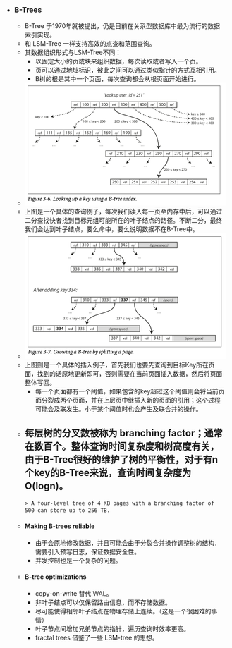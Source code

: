 - ### B-Trees  
	- B-Tree 于1970年就被提出，仍是目前在关系型数据库中最为流行的数据索引实现。  
	- 和 LSM-Tree 一样支持高效的点查和范围查询。  
	- 其数据组织形式与LSM-Tree不同：  
		- 以固定大小的页或块来组织数据，每次读取或者写入一个页。  
		- 页可以通过地址标识，彼此之间可以通过类似指针的方式互相引用。  
		- B树的根是其中一个页面，每次查询都会从根页面开始进行。  
	- ![](2023-04-10-11-07-24.png)
	- 上图是一个具体的查询例子，每次我们读入每一页至内存中后，可以通过二分查找快者找到目标元组可能所在的叶子结点的路径。不断二分，最终我们会达到叶子结点，要么命中，要么说明数据不在B-Tree中。  
	- ![](2023-04-10-11-07-36.png)
	- 上图则是一个具体的插入例子，首先我们也要先查询到目标Key所在页面，找到的话原地更新即可，否则需要在当前页面插入数据，然后将页面整体写回。  
		- 每一个页面都有一个阈值，如果包含的key超过这个阈值则会将当前页面分裂成两个页面，并在上层页中继插入新的页面的引用；这个过程可能会及联发生。小于某个阈值时也会产生及联合并的操作。  
	- 每层树的分叉数被称为 branching factor；通常在数百个。整体查询时间复杂度和树高度有关，由于B-Tree很好的维护了树的平衡性，对于有n个key的B-Tree来说，查询时间复杂度为O(logn)。  
		-  
		  > A four-level tree of 4 KB pages with a branching factor of 500 can store up to 256 TB.  

	- #### Making B-trees reliable  
		- 由于会原地修改数据，并且可能会由于分裂合并操作调整树的结构，需要引入预写日志，保证数据安全性。  
		- 并发控制也是一个复杂的问题。  
	- #### B-tree optimizations  
		- copy-on-write 替代 WAL。  
		- 非叶子结点可以仅保留路由信息，而不存储数据。  
		- 尽可能使得相邻叶子结点在物理存储上连续。（这是一个很困难的事情）  
		- 叶子节点间增加兄弟节点的指针，遍历查询时效率更高。  
		- fractal trees 借鉴了一些 LSM-tree 的思想。  